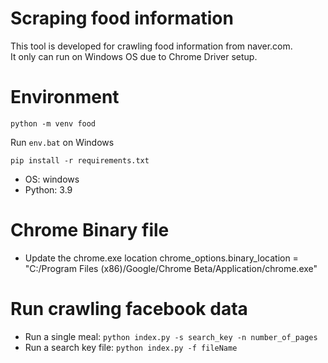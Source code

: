 # Scraping food information

This tool is developed for crawling food information from naver.com. <br>
It only can run on Windows OS due to Chrome Driver setup.

# Environment

`python -m venv food`

Run `env.bat` on Windows

`pip install -r requirements.txt`

- OS: windows
- Python: 3.9

# Chrome Binary file

- Update the chrome.exe location
  chrome_options.binary_location = "C:/Program Files (x86)/Google/Chrome Beta/Application/chrome.exe"

# Run crawling facebook data

- Run a single meal: `python index.py -s search_key -n number_of_pages` <br>
- Run a search key file: `python index.py -f fileName`
